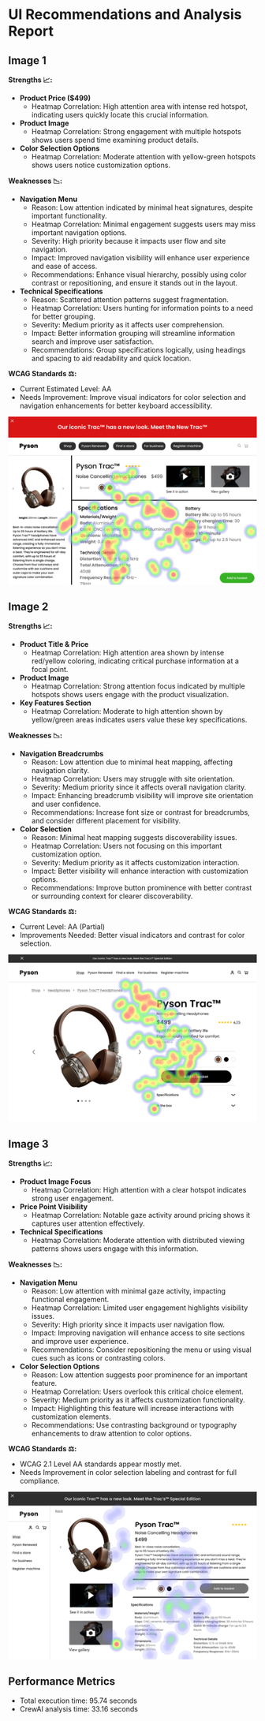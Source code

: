 # UI Recommendations and Analysis Report

## Image 1

**Strengths 📈:**
- **Product Price ($499)**
  - Heatmap Correlation: High attention area with intense red hotspot, indicating users quickly locate this crucial information.
- **Product Image**
  - Heatmap Correlation: Strong engagement with multiple hotspots shows users spend time examining product details.
- **Color Selection Options**
  - Heatmap Correlation: Moderate attention with yellow-green hotspots shows users notice customization options.

**Weaknesses 📉:**
- **Navigation Menu**
  - Reason: Low attention indicated by minimal heat signatures, despite important functionality.
  - Heatmap Correlation: Minimal engagement suggests users may miss important navigation options.
  - Severity: High priority because it impacts user flow and site navigation.
  - Impact: Improved navigation visibility will enhance user experience and ease of access.
  - Recommendations: Enhance visual hierarchy, possibly using color contrast or repositioning, and ensure it stands out in the layout.
- **Technical Specifications**
  - Reason: Scattered attention patterns suggest fragmentation.
  - Heatmap Correlation: Users hunting for information points to a need for better grouping.
  - Severity: Medium priority as it affects user comprehension.
  - Impact: Better information grouping will streamline information search and improve user satisfaction.
  - Recommendations: Group specifications logically, using headings and spacing to aid readability and quick location.

**WCAG Standards ⚖️:**
- Current Estimated Level: AA
- Needs Improvement: Improve visual indicators for color selection and navigation enhancements for better keyboard accessibility.

![Image 1](heatmaps/p13-1.png)

## Image 2

**Strengths 📈:**
- **Product Title & Price**
  - Heatmap Correlation: High attention area shown by intense red/yellow coloring, indicating critical purchase information at a focal point.
- **Product Image**
  - Heatmap Correlation: Strong attention focus indicated by multiple hotspots shows users engage with the product visualization.
- **Key Features Section**
  - Heatmap Correlation: Moderate to high attention shown by yellow/green areas indicates users value these key specifications.

**Weaknesses 📉:**
- **Navigation Breadcrumbs**
  - Reason: Low attention due to minimal heat mapping, affecting navigation clarity.
  - Heatmap Correlation: Users may struggle with site orientation.
  - Severity: Medium priority since it affects overall navigation clarity.
  - Impact: Enhancing breadcrumb visibility will improve site orientation and user confidence.
  - Recommendations: Increase font size or contrast for breadcrumbs, and consider different placement for visibility.
- **Color Selection**
  - Reason: Minimal heat mapping suggests discoverability issues.
  - Heatmap Correlation: Users not focusing on this important customization option.
  - Severity: Medium priority as it affects customization interaction.
  - Impact: Better visibility will enhance interaction with customization options.
  - Recommendations: Improve button prominence with better contrast or surrounding context for clearer discoverability.

**WCAG Standards ⚖️:**
- Current Level: AA (Partial)
- Improvements Needed: Better visual indicators and contrast for color selection.

![Image 2](heatmaps/p13-2.png)

## Image 3

**Strengths 📈:**
- **Product Image Focus**
  - Heatmap Correlation: High attention with a clear hotspot indicates strong user engagement.
- **Price Point Visibility**
  - Heatmap Correlation: Notable gaze activity around pricing shows it captures user attention effectively.
- **Technical Specifications**
  - Heatmap Correlation: Moderate attention with distributed viewing patterns shows users engage with this information.

**Weaknesses 📉:**
- **Navigation Menu**
  - Reason: Low attention with minimal gaze activity, impacting functional engagement.
  - Heatmap Correlation: Limited user engagement highlights visibility issues.
  - Severity: High priority since it impacts user navigation flow.
  - Impact: Improving navigation will enhance access to site sections and improve user experience.
  - Recommendations: Consider repositioning the menu or using visual cues such as icons or contrasting colors.
- **Color Selection Options**
  - Reason: Low attention suggests poor prominence for an important feature.
  - Heatmap Correlation: Users overlook this critical choice element.
  - Severity: Medium priority as it affects customization functionality.
  - Impact: Highlighting this feature will increase interactions with customization elements.
  - Recommendations: Use contrasting background or typography enhancements to draw attention to color options.

**WCAG Standards ⚖️:**
- WCAG 2.1 Level AA standards appear mostly met.
- Needs Improvement in color selection labeling and contrast for full compliance.

![Image 3](heatmaps/p13-3.png)

## Performance Metrics
- Total execution time: 95.74 seconds
- CrewAI analysis time: 33.16 seconds

